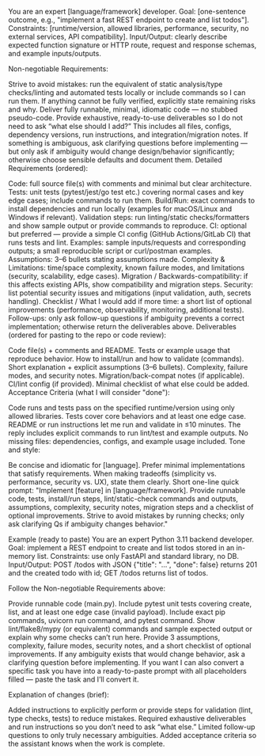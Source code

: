 You are an expert [language/framework] developer. Goal: [one-sentence outcome, e.g., "implement a fast REST endpoint to create and list todos"]. Constraints: [runtime/version, allowed libraries, performance, security, no external services, API compatibility]. Input/Output: clearly describe expected function signature or HTTP route, request and response schemas, and example inputs/outputs.

Non-negotiable Requirements:

Strive to avoid mistakes: run the equivalent of static analysis/type checks/linting and automated tests locally or include commands so I can run them. If anything cannot be fully verified, explicitly state remaining risks and why.
Deliver fully runnable, minimal, idiomatic code — no stubbed pseudo-code.
Provide exhaustive, ready-to-use deliverables so I do not need to ask “what else should I add?” This includes all files, configs, dependency versions, run instructions, and integration/migration notes.
If something is ambiguous, ask clarifying questions before implementing — but only ask if ambiguity would change design/behavior significantly; otherwise choose sensible defaults and document them.
Detailed Requirements (ordered):

Code: full source file(s) with comments and minimal but clear architecture.
Tests: unit tests (pytest/jest/go test etc.) covering normal cases and key edge cases; include commands to run them.
Build/Run: exact commands to install dependencies and run locally (examples for macOS/Linux and Windows if relevant).
Validation steps: run linting/static checks/formatters and show sample output or provide commands to reproduce.
CI: optional but preferred — provide a simple CI config (GitHub Actions/GitLab CI) that runs tests and lint.
Examples: sample inputs/requests and corresponding outputs; a small reproducible script or curl/postman examples.
Assumptions: 3–6 bullets stating assumptions made.
Complexity & Limitations: time/space complexity, known failure modes, and limitations (security, scalability, edge cases).
Migration / Backwards-compatibility: if this affects existing APIs, show compatibility and migration steps.
Security: list potential security issues and mitigations (input validation, auth, secrets handling).
Checklist / What I would add if more time: a short list of optional improvements (performance, observability, monitoring, additional tests).
Follow-ups: only ask follow-up questions if ambiguity prevents a correct implementation; otherwise return the deliverables above.
Deliverables (ordered for pasting to the repo or code review):

Code file(s) + comments and README.
Tests or example usage that reproduce behavior.
How to install/run and how to validate (commands).
Short explanation + explicit assumptions (3–6 bullets).
Complexity, failure modes, and security notes.
Migration/back-compat notes (if applicable).
CI/lint config (if provided).
Minimal checklist of what else could be added.
Acceptance Criteria (what I will consider "done"):

Code runs and tests pass on the specified runtime/version using only allowed libraries.
Tests cover core behaviors and at least one edge case.
README or run instructions let me run and validate in ≤10 minutes.
The reply includes explicit commands to run lint/test and example outputs.
No missing files: dependencies, configs, and example usage included.
Tone and style:

Be concise and idiomatic for [language].
Prefer minimal implementations that satisfy requirements.
When making tradeoffs (simplicity vs. performance, security vs. UX), state them clearly.
Short one-line quick prompt:
"Implement [feature] in [language/framework]. Provide runnable code, tests, install/run steps, lint/static-check commands and outputs, assumptions, complexity, security notes, migration steps and a checklist of optional improvements. Strive to avoid mistakes by running checks; only ask clarifying Qs if ambiguity changes behavior."

Example (ready to paste)
You are an expert Python 3.11 backend developer. Goal: implement a REST endpoint to create and list todos stored in an in-memory list. Constraints: use only FastAPI and standard library, no DB. Input/Output: POST /todos with JSON {"title": "...", "done": false} returns 201 and the created todo with id; GET /todos returns list of todos.

Follow the Non-negotiable Requirements above:

Provide runnable code (main.py).
Include pytest unit tests covering create, list, and at least one edge case (invalid payload).
Include exact pip commands, uvicorn run command, and pytest command.
Show lint/flake8/mypy (or equivalent) commands and sample expected output or explain why some checks can’t run here.
Provide 3 assumptions, complexity, failure modes, security notes, and a short checklist of optional improvements.
If any ambiguity exists that would change behavior, ask a clarifying question before implementing.
If you want I can also convert a specific task you have into a ready-to-paste prompt with all placeholders filled — paste the task and I’ll convert it.

Explanation of changes (brief):

Added instructions to explicitly perform or provide steps for validation (lint, type checks, tests) to reduce mistakes.
Required exhaustive deliverables and run instructions so you don’t need to ask “what else.”
Limited follow-up questions to only truly necessary ambiguities.
Added acceptance criteria so the assistant knows when the work is complete.